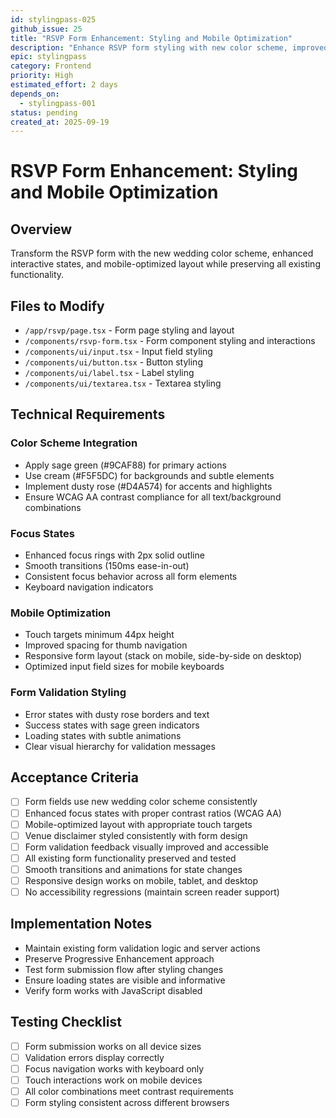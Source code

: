```yaml
---
id: stylingpass-025
github_issue: 25
title: "RSVP Form Enhancement: Styling and Mobile Optimization"
description: "Enhance RSVP form styling with new color scheme, improved focus states, and optimized mobile layout"
epic: stylingpass
category: Frontend
priority: High
estimated_effort: 2 days
depends_on:
  - stylingpass-001
status: pending
created_at: 2025-09-19
---
```


# RSVP Form Enhancement: Styling and Mobile Optimization

## Overview

Transform the RSVP form with the new wedding color scheme, enhanced interactive states, and mobile-optimized layout while preserving all existing functionality.

## Files to Modify

- `/app/rsvp/page.tsx` - Form page styling and layout
- `/components/rsvp-form.tsx` - Form component styling and interactions
- `/components/ui/input.tsx` - Input field styling
- `/components/ui/button.tsx` - Button styling
- `/components/ui/label.tsx` - Label styling
- `/components/ui/textarea.tsx` - Textarea styling

## Technical Requirements

### Color Scheme Integration
- Apply sage green (#9CAF88) for primary actions
- Use cream (#F5F5DC) for backgrounds and subtle elements
- Implement dusty rose (#D4A574) for accents and highlights
- Ensure WCAG AA contrast compliance for all text/background combinations

### Focus States
- Enhanced focus rings with 2px solid outline
- Smooth transitions (150ms ease-in-out)
- Consistent focus behavior across all form elements
- Keyboard navigation indicators

### Mobile Optimization
- Touch targets minimum 44px height
- Improved spacing for thumb navigation
- Responsive form layout (stack on mobile, side-by-side on desktop)
- Optimized input field sizes for mobile keyboards

### Form Validation Styling
- Error states with dusty rose borders and text
- Success states with sage green indicators
- Loading states with subtle animations
- Clear visual hierarchy for validation messages

## Acceptance Criteria

- [ ] Form fields use new wedding color scheme consistently
- [ ] Enhanced focus states with proper contrast ratios (WCAG AA)
- [ ] Mobile-optimized layout with appropriate touch targets
- [ ] Venue disclaimer styled consistently with form design
- [ ] Form validation feedback visually improved and accessible
- [ ] All existing form functionality preserved and tested
- [ ] Smooth transitions and animations for state changes
- [ ] Responsive design works on mobile, tablet, and desktop
- [ ] No accessibility regressions (maintain screen reader support)

## Implementation Notes

- Maintain existing form validation logic and server actions
- Preserve Progressive Enhancement approach
- Test form submission flow after styling changes
- Ensure loading states are visible and informative
- Verify form works with JavaScript disabled

## Testing Checklist

- [ ] Form submission works on all device sizes
- [ ] Validation errors display correctly
- [ ] Focus navigation works with keyboard only
- [ ] Touch interactions work on mobile devices
- [ ] All color combinations meet contrast requirements
- [ ] Form styling consistent across different browsers